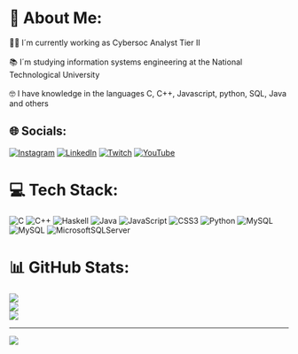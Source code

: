 # 💫 About Me:
🕵️‍♂️ I´m currently working as Cybersoc Analyst Tier II<br><br>📚 I´m studying information systems engineering at the National Technological University<br><br>🤓 I have knowledge in the languages ​​C, C++, Javascript, python, SQL, Java and others


## 🌐 Socials:
[![Instagram](https://img.shields.io/badge/Instagram-%23E4405F.svg?logo=Instagram&logoColor=white)](https://instagram.com/Santiboero1) [![LinkedIn](https://img.shields.io/badge/LinkedIn-%230077B5.svg?logo=linkedin&logoColor=white)](https://linkedin.com/in/Santiago-boero) [![Twitch](https://img.shields.io/badge/Twitch-%239146FF.svg?logo=Twitch&logoColor=white)](https://twitch.tv/santax01) [![YouTube](https://img.shields.io/badge/YouTube-%23FF0000.svg?logo=YouTube&logoColor=white)](https://youtube.com/@santiagoboero7141) 

# 💻 Tech Stack:
![C](https://img.shields.io/badge/c-%2300599C.svg?style=for-the-badge&logo=c&logoColor=white) ![C++](https://img.shields.io/badge/c++-%2300599C.svg?style=for-the-badge&logo=c%2B%2B&logoColor=white) ![Haskell](https://img.shields.io/badge/Haskell-5e5086?style=for-the-badge&logo=haskell&logoColor=white) ![Java](https://img.shields.io/badge/java-%23ED8B00.svg?style=for-the-badge&logo=java&logoColor=white) ![JavaScript](https://img.shields.io/badge/javascript-%23323330.svg?style=for-the-badge&logo=javascript&logoColor=%23F7DF1E) ![CSS3](https://img.shields.io/badge/css3-%231572B6.svg?style=for-the-badge&logo=css3&logoColor=white) ![Python](https://img.shields.io/badge/python-3670A0?style=for-the-badge&logo=python&logoColor=ffdd54) ![MySQL](https://img.shields.io/badge/mysql-%2300f.svg?style=for-the-badge&logo=mysql&logoColor=white) ![MySQL](https://img.shields.io/badge/mysql-%2300f.svg?style=for-the-badge&logo=mysql&logoColor=white) ![MicrosoftSQLServer](https://img.shields.io/badge/Microsoft%20SQL%20Sever-CC2927?style=for-the-badge&logo=microsoft%20sql%20server&logoColor=white)
# 📊 GitHub Stats:
![](https://github-readme-stats.vercel.app/api?username=SantiBoero1&theme=dark&hide_border=false&include_all_commits=false&count_private=false)<br/>
![](https://github-readme-streak-stats.herokuapp.com/?user=SantiBoero1&theme=dark&hide_border=false)<br/>
![](https://github-readme-stats.vercel.app/api/top-langs/?username=SantiBoero1&theme=dark&hide_border=false&include_all_commits=false&count_private=false&layout=compact)

---
[![](https://visitcount.itsvg.in/api?id=SantiBoero1&icon=0&color=9)](https://visitcount.itsvg.in)

<!-- Proudly created with GPRM ( https://gprm.itsvg.in ) -->
